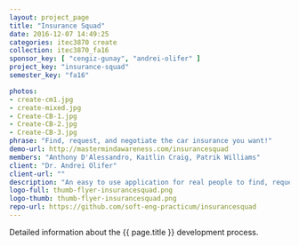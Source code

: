 ```yaml
---
layout: project_page
title: "Insurance Squad"
date: 2016-12-07 14:49:25
categories: itec3870 create
collection: itec3870_fa16
sponsor_key: [ "cengiz-gunay", "andrei-olifer" ]
project_key: "insurance-squad"
semester_key: "fa16"

photos:
- create-cm1.jpg
- create-mixed.jpg
- Create-CB-1.jpg
- Create-CB-2.jpg
- Create-CB-3.jpg
phrase: "Find, request, and negotiate the car insurance you want!"
demo-url: http://mastermindawareness.com/insurancesquad
members: "Anthony D'Alessandro, Kaitlin Craig, Patrik Williams"
client: "Dr. Andrei Olifer"
client-url: ""
description: "An easy to use application for real people to find, request and negotiate car insurance."
logo-full: thumb-flyer-insurancesquad.png
logo-thumb: thumb-flyer-insurancesquad.png
repo-url: https://github.com/soft-eng-practicum/insurancesquad
---
```


Detailed information about the {{ page.title }} development process.

<!-- lightgallery -->
<script src="https://code.jquery.com/jquery-2.2.4.min.js"></script>
<script src="https://cdn.jsdelivr.net/lightgallery/1.3.7/js/lightgallery.min.js"></script>
<script src="https://cdn.jsdelivr.net/g/lg-zoom"></script>

<script type="text/javascript">
    $(document).ready(function() {
    $("body").lightGallery({
    zoom: true,
    selector: 'a#lightgallery',
    selectWithin: 'body'
    });
    });
</script>

[ggc]: http://www.ggc.edu
[gunay-ggc]: http://www.ggc.edu/about-ggc/directory/cengiz-gunay
